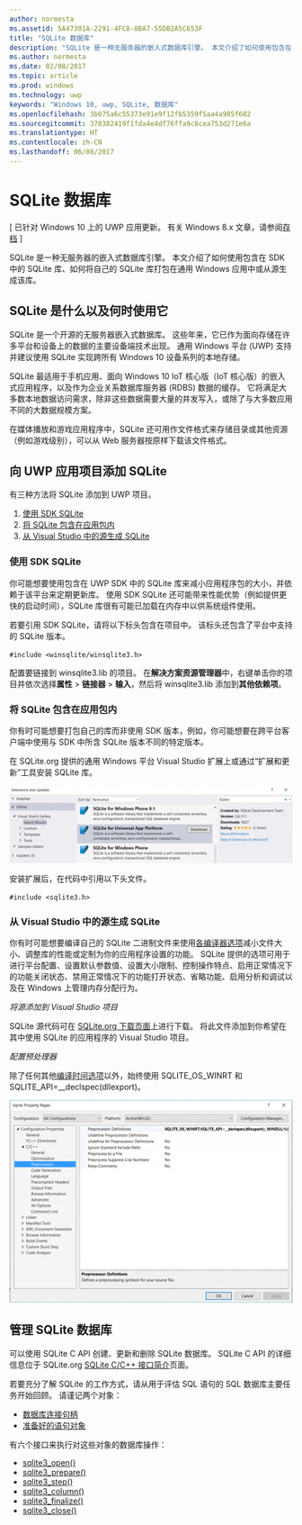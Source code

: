 ```yaml
---
author: normesta
ms.assetid: 5A47301A-2291-4FC8-8BA7-55DB2A5C653F
title: "SQLite 数据库"
description: "SQLite 是一种无服务器的嵌入式数据库引擎。 本文介绍了如何使用包含在 SDK 中的 SQLite 库、如何将自己的 SQLite 库打包在通用 Windows 应用中或从源生成该库。"
ms.author: normesta
ms.date: 02/08/2017
ms.topic: article
ms.prod: windows
ms.technology: uwp
keywords: "Windows 10, uwp, SQLite, 数据库"
ms.openlocfilehash: 3b075a6c55373e91e9f12fb5359f5aa4a985f602
ms.sourcegitcommit: 378382419f1fda4e4df76ffa9c8cea753d271e6a
ms.translationtype: HT
ms.contentlocale: zh-CN
ms.lasthandoff: 06/08/2017
---
```

# <a name="sqlite-databases"></a>SQLite 数据库

\[ 已针对 Windows 10 上的 UWP 应用更新。 有关 Windows 8.x 文章，请参阅[存档](http://go.microsoft.com/fwlink/p/?linkid=619132) \]


SQLite 是一种无服务器的嵌入式数据库引擎。 本文介绍了如何使用包含在 SDK 中的 SQLite 库、如何将自己的 SQLite 库打包在通用 Windows 应用中或从源生成该库。

## <a name="what-sqlite-is-and-when-to-use-it"></a>SQLite 是什么以及何时使用它

SQLite 是一个开源的无服务器嵌入式数据库。 这些年来，它已作为面向存储在许多平台和设备上的数据的主要设备端技术出现。 通用 Windows 平台 (UWP) 支持并建议使用 SQLite 实现跨所有 Windows 10 设备系列的本地存储。

SQLite 最适用于手机应用、面向 Windows 10 IoT 核心版（IoT 核心版）的嵌入式应用程序，以及作为企业关系数据库服务器 (RDBS) 数据的缓存。 它将满足大多数本地数据访问需求，除非这些数据需要大量的并发写入，或除了与大多数应用不同的大数据规模方案。

在媒体播放和游戏应用程序中，SQLite 还可用作文件格式来存储目录或其他资源（例如游戏级别），可以从 Web 服务器按原样下载该文件格式。

## <a name="adding-sqlite-to-a-uwp-app-project"></a>向 UWP 应用项目添加 SQLite

有三种方法将 SQLite 添加到 UWP 项目。

1.  [使用 SDK SQLite](#using-the-sdk-sqlite)
2.  [将 SQLite 包含在应用包内](#including-sqlite-in-the-app-package)
3.  [从 Visual Studio 中的源生成 SQLite](#building-sqlite-from-source-in-visual-studio)

### <a name="using-the-sdk-sqlite"></a>使用 SDK SQLite

你可能想要使用包含在 UWP SDK 中的 SQLite 库来减小应用程序包的大小，并依赖于该平台来定期更新库。 使用 SDK SQLite 还可能带来性能优势（例如提供更快的启动时间），SQLite 库很有可能已加载在内存中以供系统组件使用。

若要引用 SDK SQLite，请将以下标头包含在项目中。 该标头还包含了平台中支持的 SQLite 版本。

`#include <winsqlite/winsqlite3.h>`

配置要链接到 winsqlite3.lib 的项目。 在**解决方案资源管理器**中，右键单击你的项目并依次选择**属性** &gt; **链接器** &gt; **输入**，然后将 winsqlite3.lib 添加到**其他依赖项**。

### <a name="including-sqlite-in-the-app-package"></a>将 SQLite 包含在应用包内

你有时可能想要打包自己的库而非使用 SDK 版本，例如，你可能想要在跨平台客户端中使用与 SDK 中所含 SQLite 版本不同的特定版本。

在 SQLite.org 提供的通用 Windows 平台 Visual Studio 扩展上或通过“扩展和更新”工具安装 SQLite 库。

![“扩展和更新”屏幕](./images/extensions-and-updates.png)

安装扩展后，在代码中引用以下头文件。

`#include <sqlite3.h>`

### <a name="building-sqlite-from-source-in-visual-studio"></a>从 Visual Studio 中的源生成 SQLite

你有时可能想要编译自己的 SQLite 二进制文件来使用[各编译器选项](http://www.sqlite.org/compile.html)减小文件大小、调整库的性能或定制为你的应用程序设置的功能。 SQLite 提供的选项可用于进行平台配置、设置默认参数值、设置大小限制、控制操作特点、启用正常情况下的功能关闭状态、禁用正常情况下的功能打开状态、省略功能、启用分析和调试以及在 Windows 上管理内存分配行为。

*将源添加到 Visual Studio 项目*

SQLite 源代码可在 [SQLite.org 下载页面](https://www.sqlite.org/download.html)上进行下载。 将此文件添加到你希望在其中使用 SQLite 的应用程序的 Visual Studio 项目。

*配置预处理器*

除了任何其他[编译时间选项](http://www.sqlite.org/compile.html)以外，始终使用 SQLITE\_OS\_WINRT 和 SQLITE\_API=\_\_declspec(dllexport)。

![“SQLite 属性页”屏幕](./images/property-pages.png)

## <a name="managing-a-sqlite-database"></a>管理 SQLite 数据库

可以使用 SQLite C API 创建、更新和删除 SQLite 数据库。 SQLite C API 的详细信息位于 SQLite.org [SQLite C/C++ 接口简介](http://www.sqlite.org/cintro.html)页面。

若要充分了解 SQLite 的工作方式，请从用于评估 SQL 语句的 SQL 数据库主要任务开始回顾。 请谨记两个对象：

-   [数据库连接句柄](https://www.sqlite.org/c3ref/sqlite3.html)
-   [准备好的语句对象](https://www.sqlite.org/c3ref/stmt.html)

有六个接口来执行对这些对象的数据库操作：

-   [sqlite3\_open()](https://web.archive.org/web/20141228070025/http:/www.sqlite.org/c3ref/open.html)
-   [sqlite3\_prepare()](https://web.archive.org/web/20141228070025/http:/www.sqlite.org/c3ref/prepare.html)
-   [sqlite3\_step()](https://web.archive.org/web/20141228070025/http:/www.sqlite.org/c3ref/step.html)
-   [sqlite3\_column()](https://web.archive.org/web/20141228070025/http:/www.sqlite.org/c3ref/column_blob.html)
-   [sqlite3\_finalize()](https://web.archive.org/web/20141228070025/http:/www.sqlite.org/c3ref/finalize.html)
-   [sqlite3\_close()](https://web.archive.org/web/20141228070025/http:/www.sqlite.org/c3ref/close.html)

 

 
